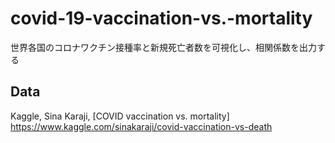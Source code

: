 # covid-19-vaccination-vs.-mortality
世界各国のコロナワクチン接種率と新規死亡者数を可視化し、相関係数を出力する

## Data
Kaggle, Sina Karaji, [COVID vaccination vs. mortality]
https://www.kaggle.com/sinakaraji/covid-vaccination-vs-death
